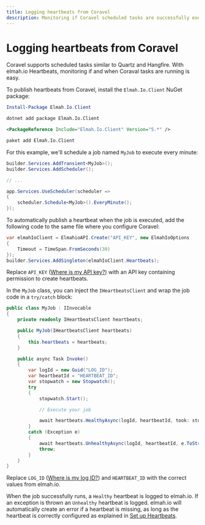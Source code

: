```yaml
---
title: Logging heartbeats from Coravel
description: Monitoring if Coravel scheduled tasks are successfully executed or even run can be a challenge. With elmah.io Heartbeats, we provide monitoring.
---
```


# Logging heartbeats from Coravel

Coravel supports scheduled tasks similar to Quartz and Hangfire. With elmah.io Heartbeats, monitoring if and when Coraval tasks are running is easy.

To publish heartbeats from Coravel, install the `Elmah.Io.Client` NuGet package:

```powershell fct_label="Package Manager"
Install-Package Elmah.Io.Client
```
```cmd fct_label=".NET CLI"
dotnet add package Elmah.Io.Client
```
```xml fct_label="PackageReference"
<PackageReference Include="Elmah.Io.Client" Version="5.*" />
```
```xml fct_label="Paket CLI"
paket add Elmah.Io.Client
```

For this example, we'll schedule a job named `MyJob` to execute every minute:

```csharp
builder.Services.AddTransient<MyJob>();
builder.Services.AddScheduler();

// ...

app.Services.UseScheduler(scheduler =>
{
    scheduler.Schedule<MyJob>().EveryMinute();
});
```

To automatically publish a heartbeat when the job is executed, add the following code to the same file where you configure Coravel:

```csharp
var elmahIoClient = ElmahioAPI.Create("API_KEY", new ElmahIoOptions
{
    Timeout = TimeSpan.FromSeconds(30)
});
builder.Services.AddSingleton(elmahIoClient.Heartbeats);
```

Replace `API_KEY` ([Where is my API key?](where-is-my-api-key.md)) with an API key containing permission to create heartbeats.

In the `MyJob` class, you can inject the `IHeartbeatsClient` and wrap the job code in a `try/catch` block:

```csharp
public class MyJob : IInvocable
{
    private readonly IHeartbeatsClient heartbeats;

    public MyJob(IHeartbeatsClient heartbeats)
    {
        this.heartbeats = heartbeats;
    }

    public async Task Invoke()
    {
        var logId = new Guid("LOG_ID");
        var heartbeatId = "HEARTBEAT_ID";
        var stopwatch = new Stopwatch();
        try
        {
            stopwatch.Start();

            // Execute your job

            await heartbeats.HealthyAsync(logId, heartbeatId, took: stopwatch.ElapsedMilliseconds);
        }
        catch (Exception e)
        {
            await heartbeats.UnhealthyAsync(logId, heartbeatId, e.ToString(), took: stopwatch.ElapsedMilliseconds);
            throw;
        }
    }
}
```

Replace `LOG_ID` ([Where is my log ID?](where-is-my-log-id.md)) and `HEARTBEAT_ID` with the correct values from elmah.io.

When the job successfully runs, a `Healthy` heartbeat is logged to elmah.io. If an exception is thrown an `Unhealthy` heartbeat is logged. elmah.io will automatically create an error if a heartbeat is missing, as long as the heartbeat is correctly configured as explained in [Set up Heartbeats](setup-heartbeats.md).